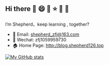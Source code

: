 ## Hi there 👋 :smile: :sparkling_heart: :star:  :city_sunrise: :tiger: 

I’m Shepherd，keep learning , together?


- :love_letter: Email: shepherd_zfj@163.com
- :speech_balloon: Wechat: zfj1059959730
- 🏠 Home Page: http://blog.shepherd126.top

[![My GitHub stats](https://github-readme-stats.vercel.app/api?username=shepherdZFJ&show_icons=true&count_private=false&theme=tokyonight)](https://github.com/anuraghazra/github-readme-stats)

#### 

